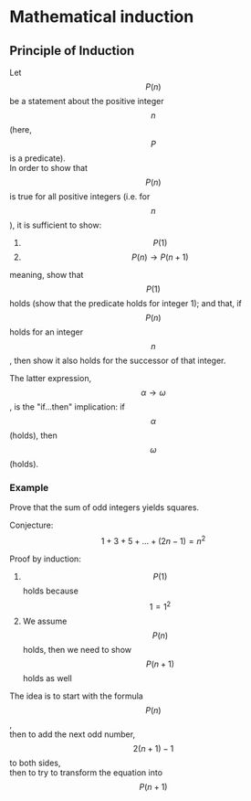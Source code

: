 # Mathematical induction


## Principle of Induction

Let $$P(n)$$ be a statement about the positive integer $$n$$ (here, $$P$$ is a predicate).     
In order to show that $$P(n)$$ is true for all positive integers (i.e. for $$n$$), it is sufficient to show:
1. $$P(1)$$
2. $$P(n) \to P(n+1)$$

meaning, show that $$P(1)$$ holds (show that the predicate holds for integer 1); and that, if $$P(n)$$ holds for an integer $$n$$, then show it also holds for the successor of that integer.    

The latter expression, $$\alpha \to \omega$$, is the "if...then" implication: if $$\alpha$$ (holds), then $$\omega$$ (holds).


### Example

Prove that the sum of odd integers yields squares.

Conjecture: $$1+3+5+\dots + (2n−1) = n^2$$

Proof by induction:
1. $$P(1)$$ holds because $$1 = 1^2$$
2. We assume $$P(n)$$ holds, then we need to show $$P(n+1)$$ holds as well

The idea is to start with the formula $$P(n)$$,     
then to add the next odd number, $$2(n+1)−1$$ to both sides,    
then to try to transform the equation into $$P(n+1)$$

